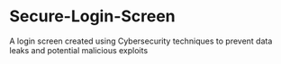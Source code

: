 # Secure-Login-Screen
A login screen created using Cybersecurity techniques to prevent data leaks and potential malicious exploits
